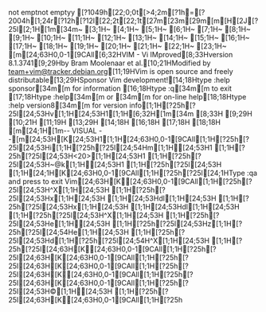 not emptnot emptyy
[?1049h[22;0;0t[>4;2m[?1h=[?2004h[1;24r[?12h[?12l[22;2t[22;1t[27m[23m[29m[m[H[2J[?25l[2;1H[1m[34m~                                                                               [3;1H~                                                                               [4;1H~                                                                               [5;1H~                                                                               [6;1H~                                                                               [7;1H~                                                                               [8;1H~                                                                               [9;1H~                                                                               [10;1H~                                                                               [11;1H~                                                                               [12;1H~                                                                               [13;1H~                                                                               [14;1H~                                                                               [15;1H~                                                                               [16;1H~                                                                               [17;1H~                                                                               [18;1H~                                                                               [19;1H~                                                                               [20;1H~                                                                               [21;1H~                                                                               [22;1H~                                                                               [23;1H~                                                                               [m[24;63H0,0-1[9CAll[6;32HVIM - Vi IMproved[8;33Hversion 8.1.3741[9;29Hby Bram Moolenaar et al.[10;21HModified by team+vim@tracker.debian.org[11;19HVim is open source and freely distributable[13;29HSponsor Vim development![14;18Htype  :help sponsor[34m<Enter>[m    for information [16;18Htype  :q[34m<Enter>[m               to exit         [17;18Htype  :help[34m<Enter>[m  or  [34m<F1>[m  for on-line help[18;18Htype  :help version8[34m<Enter>[m   for version info[1;1H[?25h[?25l[24;53Hv[1;1H[24;53H1[1;1H[6;32H[1m[34m                 [8;33H                [9;29H                        [10;21H                                       [11;19H                                           [13;29H                        [14;18H                                              [16;18H                                              [17;18H                                              [18;18H                                              [m[24;1H[1m-- VISUAL --[m[24;53H[K[24;53H1[1;1H[24;63H0,0-1[9CAll[1;1H[?25h[?25l[24;53Hi[1;1H[?25h[?25l[24;54Hm[1;1H[24;53H1 [1;1H[?25h[?25l[24;53H<20>[1;1H[24;53H1   [1;1H[?25h[?25l[24;53H~@k[1;1H[24;53H1  [1;1H[?25h[?25l[24;53H [1;1H[24;1H[K[24;63H0,0-1[9CAll[1;1H[?25h[?25l[24;1HType  :qa  and press <Enter> to exit Vim[24;63H[K[24;63H0,0-1[9CAll[1;1H[?25h[?25l[24;53H^X[1;1H[24;53H  [1;1H[?25h[?25l[24;53Hx[1;1H[24;53H [1;1H[24;53Hdl[1;1H[24;53H  [1;1H[?25h[?25l[24;53Hx[1;1H[24;53H [1;1H[24;53Hdl[1;1H[24;53H  [1;1H[?25h[?25l[24;53H^X[1;1H[24;53H  [1;1H[?25h[?25l[24;53He[1;1H[24;53H [1;1H[?25h[?25l[24;53Hz[1;1H[?25h[?25l[24;54He[1;1H[24;53H  [1;1H[?25h[?25l[24;53Hd[1;1H[?25h[?25l[24;54H^X[1;1H[24;53H   [1;1H[?25h[?25l[24;63H[K[24;63H0,0-1[9CAll[1;1H[?25h[?25l[24;63H[K[24;63H0,0-1[9CAll[1;1H[?25h[?25l[24;63H[K[24;63H0,0-1[9CAll[1;1H[?25h[?25l[24;63H[K[24;63H0,0-1[9CAll[1;1H[?25h[?25l[24;63H[K[24;63H0,0-1[9CAll[1;1H[?25h[?25l[24;53H©[1;1H[24;53H [1;1H[?25h[?25l[24;63H[K[24;63H0,0-1[9CAll[1;1H[?25h
